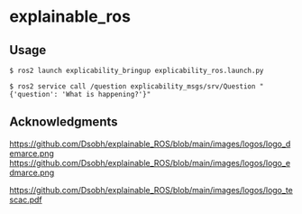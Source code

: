 # explainable_ros

## Usage
```shell
$ ros2 launch explicability_bringup explicability_ros.launch.py
```

```shell
$ ros2 service call /question explicability_msgs/srv/Question "{'question': 'What is happening?'}"
```

## Acknowledgments

https://github.com/Dsobh/explainable_ROS/blob/main/images/logos/logo_demarce.png
https://github.com/Dsobh/explainable_ROS/blob/main/images/logos/logo_edmarce.png

https://github.com/Dsobh/explainable_ROS/blob/main/images/logos/logo_tescac.pdf
